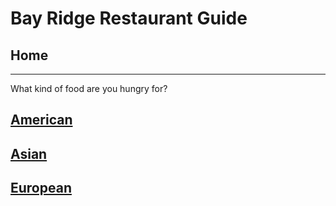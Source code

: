 # Bay Ridge Restaurant Guide
## Home
---
What kind of food are you hungry for?
## [American](american/american.md)
## [Asian](asian/asian.md)
## [European]()